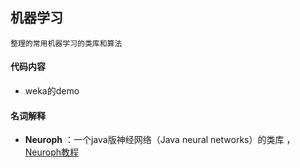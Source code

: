 ## 机器学习

    整理的常用机器学习的类库和算法

#### 代码内容

+   weka的demo

#### 名词解释

+   **Neuroph** ：一个java版神经网络（Java neural networks）的类库 ，[Neuroph教程](http://www.certpal.com/blogs/2010/04/java-neural-networks-and-neuroph-a-tutorial/)